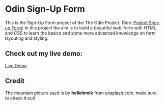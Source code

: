# Odin Sign-Up Form

This is the Sign-Up Form project of the The Odin Project. (See: [Project Sign-up Form](https://www.theodinproject.com/lessons/node-path-intermediate-html-and-css-sign-up-form))
In this project the aim is to build a beautiful web-form with HTML and CSS to learn the basics and some more advanced knowledge on form layouting and styling.

## Check out my live demo:

[Live Demo](https://scuddi.github.io/odin-form/)

## Credit

The mountain picture used is by **helloimnik** from [unsplash.com](https://unsplash.com/de/grafiken/ein-sonnenuntergang-uber-einer-bergkette-mit-roter-sonne-4xCmas3Gnvo), make sure to check it out!
